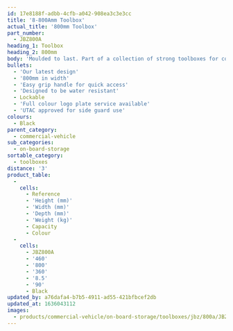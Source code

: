 ```yaml
---
id: 17e8188f-adbb-4cfb-a042-908ea3c3e3cc
title: '8-800Amm Toolbox'
actual_title: '800mm Toolbox'
part_number:
  - JBZ800A
heading_1: Toolbox
heading_2: 800mm
body: 'Moulded to last. Part of a collection of strong toolboxes for commercial vehicles, featuring our latest design.'
bullets:
  - 'Our latest design'
  - '800mm in width'
  - 'Easy grip handle for quick access'
  - 'Designed to be water resistant'
  - Lockable
  - 'Full colour logo plate service available'
  - 'UTAC approved for side guard use'
colours:
  - Black
parent_category:
  - commercial-vehicle
sub_categories:
  - on-board-storage
sortable_category:
  - toolboxes
distance: '3'
product_table:
  -
    cells:
      - Reference
      - 'Height (mm)'
      - 'Width (mm)'
      - 'Depth (mm)'
      - 'Weight (kg)'
      - Capacity
      - Colour
  -
    cells:
      - JBZ800A
      - '460'
      - '800'
      - '360'
      - '8.5'
      - '90'
      - Black
updated_by: a76dafa4-b7b5-4911-ad55-421bfbcef2db
updated_at: 1636043112
images:
  - products/commercial-vehicle/on-board-storage/toolboxes/jbz/800a/JBZ800A.png
---
```

